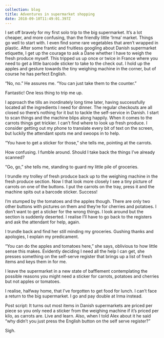 ```yaml
---
collection: blog
title: Adventures in supermarket shopping
date: 2018-09-10T11:49:01.397Z
---
```

I set off bravely for my first solo trip to the big supermarket. It’s a lot cheaper, and more confusing, than the friendly little ‘Irma’ market. Things go well to start with. I even find some rare vegetables that aren’t wrapped in plastic. After some frantic and fruitless googling about Danish supermarket etiquette, I get up the courage to ask a Dane whether I have to weigh the fresh produce myself. This tripped us up once or twice in France where you need to get a little barcode sticker to take to the check out. I hold up the apples and gesture towards the tiny weighing machine in the corner, but of course he has perfect English. 

“No, no.” He assures me. “You can just take them to the counter.”

Fantastic! One less thing to trip me up.

I approach the tills an inordinately long time later, having successfully located all the ingredients I need for dinner. The regular checkouts are all closed so there’s nothing for it but to tackle the self-service in Danish. I start to scan things and the machine blips along happily. When it comes to the carrots things get trickier. I can’t find where to look up fresh produce. I consider getting out my phone to translate every bit of text on the screen, but luckily the attendant spots me and swoops in to help.

“You have to get a sticker for those,” she tells me, pointing at the carrots. 

How confusing. I fumble around. Should I take back the things I’ve already scanned? 

“Go, go,” she tells me, standing to guard my little pile of groceries.

I trundle my trolley of fresh produce back up to the weighing machine in the fresh produce section. Now I that look more closely I see a tiny picture of carrots on one of the buttons. I put the carrots on the tray, press it and the machine spits out a barcode sticker. Success! 

I’m stumped by the tomatoes and the apples though. There are only two other buttons with pictures on them and they’re for cherries and potatoes. I don’t want to get a sticker for the wrong things. I look around but the section is suddenly deserted. I realise I’ll have to go back to the registers and ask the attendant for help, again. 

I trundle back and find her still minding my groceries. Gushing thanks and apologies, I explain my predicament.

“You can do the apples and tomatoes here,” she says, oblivious to how little sense this makes. Evidently deciding I need all the help I can get, she presses something on the self-serve register that brings up a list of fresh items and keys them in for me. 

I leave the supermarket in a new state of bafflement contemplating the possible reasons you might need a sticker for carrots, potatoes and cherries but not apples or tomatoes.

I realise, halfway home, that I’ve forgotten to get food for lunch. I can’t face a return to the big supermarket. I go and pay double at Irma instead.

Post script: It turns out most items in Danish supermarkets are priced per piece so you only need a sticker from the weighing machine if it’s priced per kilo, as carrots are. Live and learn. Also, when I told Alex about it he said “why didn’t you just press the English button on the self serve register?” 

Sigh.
